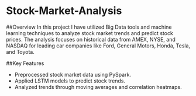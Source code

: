 # Stock-Market-Analysis

##Overview
In this project I have utilized Big Data tools and machine learning techniques to analyze stock market trends and predict stock prices. The analysis focuses on historical data from AMEX, NYSE, and NASDAQ for leading car companies like Ford, General Motors, Honda, Tesla, and Toyota.

##Key Features
- Preprocessed stock market data using PySpark.
- Applied LSTM models to predict stock trends.
- Analyzed trends through moving averages and correlation heatmaps.
